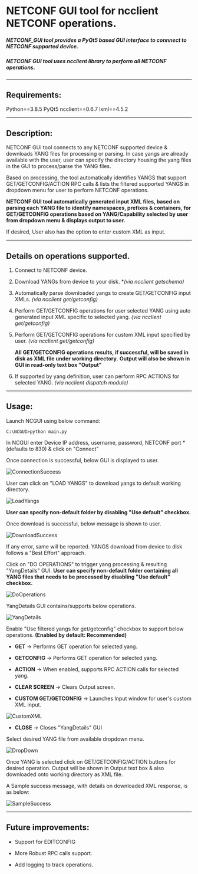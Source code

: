  # NETCONF GUI tool for ncclient NETCONF operations.

 ##### NETCONF_GUI tool provides a PyQt5 based GUI interface to connnect to NETCONF supported device.
 ##### NETCONF GUI tool uses ncclient library to perform all NETCONF operations.
 
 ---
 
 ## Requirements:
 
 Python==3.8.5
 PyQt5
 ncclient==0.6.7
 lxml==4.5.2
 
 ---
 
 
 ## Description:
 
 NETCONF GUI tool connects to any NETCONF supported device & downloads YANG files for processing or parsing.
 In case yangs are already available with the user, user can specify the directory housing the yang files in the GUI to process/parse the YANG files.
 
 Based on processing, the tool automatically identifies YANGS that support GET/GETCONFIG/ACTION RPC calls & lists the filtered supported YANGS in dropdown menu for user to perform NETCONF operations.
 
 **NETCONF GUI tool automatically generated input XML files, based on parsing each YANG file to identify namespaces, prefixes & containers, for GET/GETCONFIG operations based on YANG/Capability selected by user from dropdown menu & displays output to user.**
 
 If desired, User also has the option to enter custom XML as input.
 
 ---
 
 ## Details on operations supported.
 
 1. Connect to NETCONF device.
 2. Download YANGs from device to your disk. **(via ncclient getschema)*
 3. Automatically parse downloaded yangs to create GET/GETCONFIG input XMLs. *(via ncclient get/getconfig)*
 4. Perform GET/GETCONFIG operations for user selected YANG using auto generated input XML specific to selected yang.  *(via ncclient get/getconfig)*
 5. Perform GET/GETCONFIG operations for custom XML input specified by user. *(via ncclient get/getconfig)*
 
	**All GET/GETCONFIG operations results, if successful, will be saved in disk as XML file under working directory.**
	**Output will also be shown in GUI in read-only text box "Output"**

 6. If supported by yang definition, user can perform RPC ACTIONS for selected YANG. *(via ncclient dispatch module)*
 
 ---

 ## Usage:

 Launch NCGUI using below command:

 ```C:\NCGUI>python main.py```

 In NCGUI enter Device IP address, username, password, NETCONF port *(defaults to 830) & click on "Connect"

 Once connection is successful, below GUI is displayed to user.

![ConnectionSuccess](https://user-images.githubusercontent.com/72927429/104090110-6356b480-529a-11eb-9df7-38561e380c91.PNG)


 User can click on "LOAD YANGS" to download yangs to default working directory.

![LoadYangs](https://user-images.githubusercontent.com/72927429/104090111-63ef4b00-529a-11eb-9a02-71c8c33396c8.PNG)

 
 **User can specify non-default folder by disabling "Use default" checkbox.**

 Once download is successful, below message is shown to user.

![DownloadSuccess](https://user-images.githubusercontent.com/72927429/104090112-6487e180-529a-11eb-9643-df5407c51d12.PNG)

 
 If any error, same will be reported. YANGS download from device to disk follows a "Best Effort" approach.

 Click on "DO OPERATIONS" to trigger yang processing & resulting "YangDetails" GUI.
 **User can specify non-default folder containing all YANG files that needs to be processed by disabling "Use default" checkbox.**

![DoOperations](https://user-images.githubusercontent.com/72927429/104090113-65207800-529a-11eb-9780-25b4732b8af7.PNG)

 YangDetails GUI contains/supports below operations.

![YangDetails](https://user-images.githubusercontent.com/72927429/104090114-65b90e80-529a-11eb-99ae-653bacc52f0e.PNG)


 Enable "Use filtered yangs for get/getconfig" checkbox to support below operations. **(Enabled by default: Recommended)**

* **GET** -> Performs GET operation for selected yang.

* **GETCONFIG** -> Performs GET operation for selected yang.
	
* **ACTION** -> When enabled, supports RPC ACTION calls for selected yang.

* **CLEAR SCREEN** -> Clears Output screen.
	
* **CUSTOM GET/GETCONFIG** -> Launches Input window for user's custom XML input.

![CustomXML](https://user-images.githubusercontent.com/72927429/104090108-62be1e00-529a-11eb-97d0-b947b1c5cd57.PNG)
			
	

* **CLOSE** -> Closes "YangDetails" GUI

	
 Select desired YANG file from available dropdown menu.

![DropDown](https://user-images.githubusercontent.com/72927429/104090107-618cf100-529a-11eb-9189-56cd758b10a4.PNG)



 Once YANG is selected click on GET/GETCONFIG/ACTION buttons for desired operation.
 Output will be shown in Output text box & also downloaded onto working directory as XML file.

 A Sample success message, with details on downloaded XML response, is as below:

![SampleSuccess](https://user-images.githubusercontent.com/72927429/104090109-62be1e00-529a-11eb-9013-c14fee55c849.PNG)

 ---


## Future improvements:

* Support for EDITCONFIG

* More Robust RPC calls support.

* Add logging to track operations.

